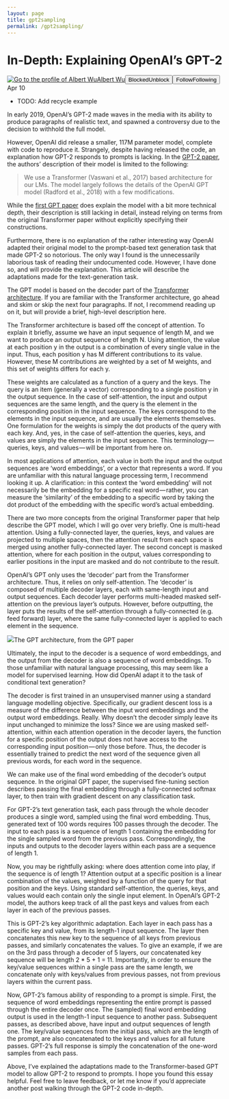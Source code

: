 ```yaml
---
layout: page
title: gpt2sampling
permalink: /gpt2sampling/
---
```


# In-Depth: Explaining OpenAI’s GPT-2

[![Go to the profile of Albert Wu](https://cdn-images-1.medium.com/fit/c/100/100/1*LjrVwMaNaKYKuenQLJIYFw.jpeg)](https://medium.com/@albertwu_14963)[Albert Wu](https://medium.com/@albertwu_14963)<span class="followState js-followState" data-user-id="4e692f1c93c3"><button class="button button--smallest u-noUserSelect button--withChrome u-baseColor--buttonNormal button--withHover button--unblock js-unblockButton u-marginLeft10 u-xs-hide" data-action="sign-up-prompt" data-sign-in-action="toggle-block-user" data-requires-token="true" data-redirect="https://medium.com/@albertwu_14963/in-depth-explaining-openais-gpt-2-bc49b6fb8559" data-action-source="post_header_lockup"><span class="button-label  button-defaultState">Blocked</span><span class="button-label button-hoverState">Unblock</span></button><button class="button button--primary button--smallest button--dark u-noUserSelect button--withChrome u-accentColor--buttonDark button--follow js-followButton u-marginLeft10 u-xs-hide" data-action="sign-up-prompt" data-sign-in-action="toggle-subscribe-user" data-requires-token="true" data-redirect="https://medium.com/_/subscribe/user/4e692f1c93c3" data-action-source="post_header_lockup-4e692f1c93c3-------------------------follow_byline"><span class="button-label  button-defaultState js-buttonLabel">Follow</span><span class="button-label button-activeState">Following</span></button></span><time datetime="2019-04-10T23:16:31.624Z">Apr 10</time><span class="middotDivider u-fontSize12"></span><span class="readingTime" title="6 min read"></span>

*   TODO: Add recycle example

In early 2019, OpenAI’s GPT-2 made waves in the media with its ability to produce paragraphs of realistic text, and spawned a controversy due to the decision to withhold the full model.

However, OpenAI did release a smaller, 117M parameter model, complete with code to reproduce it. Strangely, despite having released the code, an explanation how GPT-2 responds to prompts is lacking. In the [GPT-2 paper](https://d4mucfpksywv.cloudfront.net/better-language-models/language_models_are_unsupervised_multitask_learners.pdf), the authors’ description of their model is limited to the following:

> We use a Transformer (Vaswani et al., 2017) based architecture for our LMs. The model largely follows the details of the OpenAI GPT model (Radford et al., 2018) with a few modifications.

While the [first GPT paper](https://s3-us-west-2.amazonaws.com/openai-assets/research-covers/language-unsupervised/language_understanding_paper.pdf) does explain the model with a bit more technical depth, their description is still lacking in detail, instead relying on terms from the original Transformer paper without explicitly specifying their constructions.

Furthermore, there is no explanation of the rather interesting way OpenAI adapted their original model to the prompt-based text generation task that made GPT-2 so notorious. The only way I found is the unnecessarily laborious task of reading their undocumented code. However, I have done so, and will provide the explanation. This article will describe the adaptations made for the text-generation task.

The GPT model is based on the decoder part of the [Transformer architecture](https://arxiv.org/pdf/1706.03762.pdf). If you are familiar with the Transformer architecture, go ahead and skim or skip the next four paragraphs. If not, I recommend reading up on it, but will provide a brief, high-level description here.

The Transformer architecture is based off the concept of attention. To explain it briefly, assume we have an input sequence of length M, and we want to produce an output sequence of length N. Using attention, the value at each position y in the output is a combination of every single value in the input. Thus, each position y has M different contributions to its value. However, these M contributions are weighted by a set of M weights, and this set of weights differs for each y.

These weights are calculated as a function of a query and the keys. The query is an item (generally a vector) corresponding to a single position y in the output sequence. In the case of self-attention, the input and output sequences are the same length, and the query is the element in the corresponding position in the input sequence. The keys correspond to the elements in the input sequence, and are usually the elements themselves. One formulation for the weights is simply the dot products of the query with each key. And, yes, in the case of self-attention the queries, keys, and values are simply the elements in the input sequence. This terminology — queries, keys, and values — will be important from here on.

In most applications of attention, each value in both the input and the output sequences are ‘word embeddings’, or a vector that represents a word. If you are unfamiliar with this natural language processing term, I recommend looking it up. A clarification: in this context the ‘word embedding’ will not necessarily be the embedding for a specific real word — rather, you can measure the ‘similarity’ of the embedding to a specific word by taking the dot product of the embedding with the specific word’s actual embedding.

There are two more concepts from the original Transformer paper that help describe the GPT model, which I will go over very briefly. One is multi-head attention. Using a fully-connected layer, the queries, keys, and values are projected to multiple spaces, then the attention result from each space is merged using another fully-connected layer. The second concept is masked attention, where for each position in the output, values corresponding to earlier positions in the input are masked and do not contribute to the result.

OpenAI’s GPT only uses the ‘decoder’ part from the Transformer architecture. Thus, it relies on only self-attention. The ‘decoder’ is composed of multiple decoder layers, each with same-length input and output sequences. Each decoder layer performs multi-headed masked self-attention on the previous layer’s outputs. However, before outputting, the layer puts the results of the self-attention through a fully-connected (e.g. feed forward) layer, where the same fully-connected layer is applied to each element in the sequence.

![](https://cdn-images-1.medium.com/max/1600/1*Ji79bZ3KqpMAjZ9Txv4q8Q.png)The GPT architecture, from the GPT paper

Ultimately, the input to the decoder is a sequence of word embeddings, and the output from the decoder is also a sequence of word embeddings. To those unfamiliar with natural language processing, this may seem like a model for supervised learning. How did OpenAI adapt it to the task of conditional text generation?

The decoder is first trained in an unsupervised manner using a standard language modelling objective. Specifically, our gradient descent loss is a measure of the difference between the input word embeddings and the output word embeddings. Really. Why doesn’t the decoder simply leave its input unchanged to minimize the loss? Since we are using masked self-attention, within each attention operation in the decoder layers, the function for a specific position of the output does not have access to the corresponding input position — only those before. Thus, the decoder is essentially trained to predict the next word of the sequence given all previous words, for each word in the sequence.

We can make use of the final word embedding of the decoder’s output sequence. In the original GPT paper, the supervised fine-tuning section describes passing the final embedding through a fully-connected softmax layer, to then train with gradient descent on any classification task.

For GPT-2’s text generation task, each pass through the whole decoder produces a single word, sampled using the final word embedding. Thus, generated text of 100 words requires 100 passes through the decoder. The input to each pass is a sequence of length 1 containing the embedding for the single sampled word from the previous pass. Correspondingly, the inputs and outputs to the decoder layers within each pass are a sequence of length 1.

Now, you may be rightfully asking: where does attention come into play, if the sequence is of length 1? Attention output at a specific position is a linear combination of the values, weighted by a function of the query for that position and the keys. Using standard self-attention, the queries, keys, and values would each contain only the single input element. In OpenAI’s GPT-2 model, the authors keep track of all the past keys and values from each layer in each of the previous passes.

This is GPT-2’s key algorithmic adaptation. Each layer in each pass has a specific key and value, from its length-1 input sequence. The layer then concatenates this new key to the sequence of all keys from previous passes, and similarly concatenates the values. To give an example, if we are on the 3rd pass through a decoder of 5 layers, our concatenated key sequence will be length 2 * 5 + 1 = 11\. Importantly, in order to ensure the key/value sequences within a single pass are the same length, we concatenate only with keys/values from previous passes, not from previous layers within the current pass.

Now, GPT-2’s famous ability of responding to a prompt is simple. First, the sequence of word embeddings representing the entire prompt is passed through the entire decoder once. The (sampled) final word embedding output is used in the length-1 input sequence to another pass. Subsequent passes, as described above, have input and output sequences of length one. The key/value sequences from the initial pass, which are the length of the prompt, are also concatenated to the keys and values for all future passes. GPT-2’s full response is simply the concatenation of the one-word samples from each pass.

Above, I’ve explained the adaptations made to the Transformer-based GPT model to allow GPT-2 to respond to prompts. I hope you found this essay helpful. Feel free to leave feedback, or let me know if you’d appreciate another post walking through the GPT-2 code in-depth.
